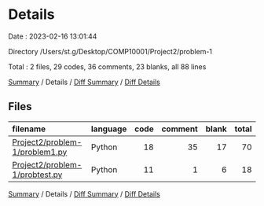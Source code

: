 # Details

Date : 2023-02-16 13:01:44

Directory /Users/st.g/Desktop/COMP10001/Project2/problem-1

Total : 2 files,  29 codes, 36 comments, 23 blanks, all 88 lines

[Summary](results.md) / Details / [Diff Summary](diff.md) / [Diff Details](diff-details.md)

## Files
| filename | language | code | comment | blank | total |
| :--- | :--- | ---: | ---: | ---: | ---: |
| [Project2/problem-1/problem1.py](/Project2/problem-1/problem1.py) | Python | 18 | 35 | 17 | 70 |
| [Project2/problem-1/probtest.py](/Project2/problem-1/probtest.py) | Python | 11 | 1 | 6 | 18 |

[Summary](results.md) / Details / [Diff Summary](diff.md) / [Diff Details](diff-details.md)